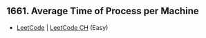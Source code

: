 ## 1661. Average Time of Process per Machine

-  [LeetCode](https://leetcode.com/problems/average-time-of-process-per-machine/) | [LeetCode CH](https://leetcode.cn/problems/average-time-of-process-per-machine/) (Easy)
